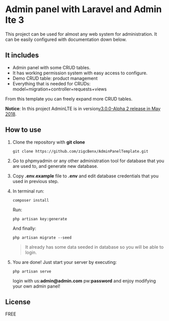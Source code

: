 # Admin panel with Laravel and Admin lte 3

This project can be used for almost any web system for administration.
It can be easily configured with documentation down below.

## It includes

- Admin panel with some CRUD tables.
- It has working permission system with easy access to configure.
- Demo CRUD table: product management
- Everything that is needed for CRUDs: model+migration+controller+requests+views

From this template you can freely expand more CRUD tables.

__Notice__: In this project AdminLTE is in version[v3.0.0-Alpha 2 release in May 2018](https://github.com/ColorlibHQ/AdminLTE/releases/tag/v3.0.0-alpha.2).


## How to use

1. Clone the repository with __git clone__

	```
	git clone https://github.com/zigcBenx/AdminPanelTemplate.git
	```

2. Go to phpmyadmin or any other administration tool for database that you are used to, and generate new database.

3. Copy __.env.example__ file to __.env__ and edit database credentials that you used in previous step.

4. In terminal run:
	```
	composer install
	```
		
    Run:
	```
	php artisan key:generate
	```
    And finally:
	```
	php artisan migrate --seed
	```
	> It already has some data seeded in database so you will be able to login.

5. You are done!
	Just start your server by executing:
	```
	php artisan serve
	```
	login with us:__admin@admin.com__ pw:__password__ 
	and enjoy modifying your own admin panel!
## License

FREE
